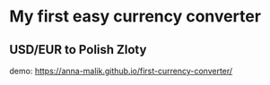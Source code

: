 # My first easy currency converter
## USD/EUR to Polish Zloty

demo: https://anna-malik.github.io/first-currency-converter/
